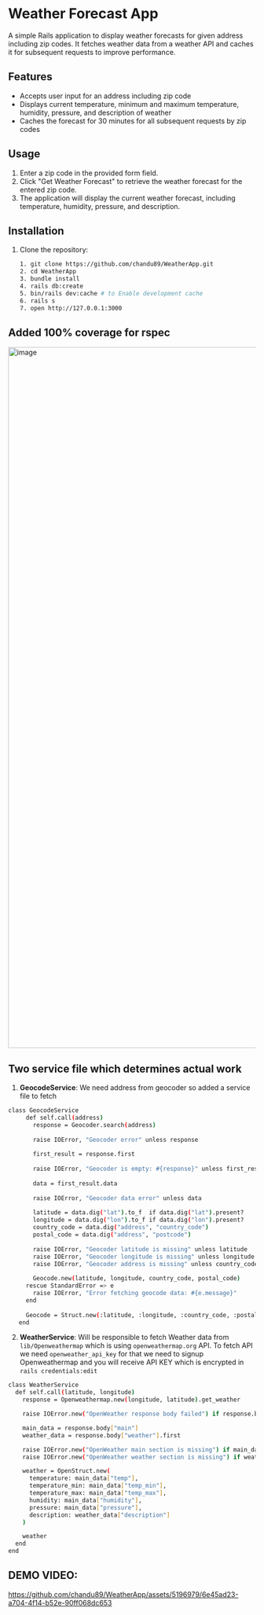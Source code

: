 # Weather Forecast App

A simple Rails application to display weather forecasts for given address including zip codes. It fetches weather data from a weather API and caches it for subsequent requests to improve performance.

## Features

- Accepts user input for an address including zip code
- Displays current temperature, minimum and maximum temperature, humidity, pressure, and description of weather
- Caches the forecast for 30 minutes for all subsequent requests by zip codes

## Usage

1. Enter a zip code in the provided form field.
2. Click "Get Weather Forecast" to retrieve the weather forecast for the entered zip code.
3. The application will display the current weather forecast, including temperature, humidity, pressure, and description.


## Installation

1. Clone the repository:
   ```bash
   1. git clone https://github.com/chandu89/WeatherApp.git
   2. cd WeatherApp
   3. bundle install 
   4. rails db:create
   5. bin/rails dev:cache # to Enable development cache
   6. rails s
   7. open http://127.0.0.1:3000

## Added 100% coverage for rspec
<img width="1427" alt="image" src="https://github.com/chandu89/WeatherApp/assets/5196979/65bace65-93e0-4ef6-bfaa-ad8bc03a76e7">


## Two service file which determines actual work
   1. **GeocodeService**: We need address from geocoder so added a service file to fetch 
   ```bash
   class GeocodeService 
        def self.call(address)
          response = Geocoder.search(address)
      
          raise IOError, "Geocoder error" unless response
      
          first_result = response.first
      
          raise IOError, "Geocoder is empty: #{response}" unless first_result
      
          data = first_result.data
      
          raise IOError, "Geocoder data error" unless data
      
          latitude = data.dig("lat").to_f  if data.dig("lat").present?
          longitude = data.dig("lon").to_f if data.dig("lon").present?
          country_code = data.dig("address", "country_code")
          postal_code = data.dig("address", "postcode")
      
          raise IOError, "Geocoder latitude is missing" unless latitude
          raise IOError, "Geocoder longitude is missing" unless longitude
          raise IOError, "Geocoder address is missing" unless country_code && postal_code
      
          Geocode.new(latitude, longitude, country_code, postal_code)
        rescue StandardError => e
          raise IOError, "Error fetching geocode data: #{e.message}"
        end
      
        Geocode = Struct.new(:latitude, :longitude, :country_code, :postal_code)
      end
   ```
   
   2. **WeatherService**: Will be responsible to fetch Weather data from `lib/Openweathermap` which is using `openweathermap.org` API. 
      To fetch API we need `openweather_api_key` for that we need to signup Openweathermap and you will receive API KEY which is encrypted in `rails credentials:edit` 

   ```bash
   class WeatherService
     def self.call(latitude, longitude)
       response = Openweathermap.new(longitude, latitude).get_weather
   
       raise IOError.new("OpenWeather response body failed") if response.body.nil?
   
       main_data = response.body["main"]
       weather_data = response.body["weather"].first
   
       raise IOError.new("OpenWeather main section is missing") if main_data.nil?
       raise IOError.new("OpenWeather weather section is missing") if weather_data.nil?
   
       weather = OpenStruct.new(
         temperature: main_data["temp"],
         temperature_min: main_data["temp_min"],
         temperature_max: main_data["temp_max"],
         humidity: main_data["humidity"],
         pressure: main_data["pressure"],
         description: weather_data["description"]
       )
   
       weather
     end
   end
```

## DEMO VIDEO:
https://github.com/chandu89/WeatherApp/assets/5196979/6e45ad23-a704-4f14-b52e-90ff068dc653


